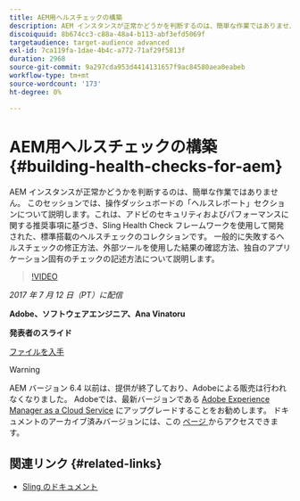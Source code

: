```yaml
---
title: AEM用ヘルスチェックの構築
description: AEM インスタンスが正常かどうかを判断するのは、簡単な作業ではありません。 このセッションでは、操作ダッシュボードの「ヘルスレポート」セクションについて説明します。
discoiquuid: 8b674cc3-c88a-48a4-b113-abf3efd5069f
targetaudience: target-audience advanced
exl-id: 7ca119fa-1dae-4b4c-a772-71af29f5813f
duration: 2968
source-git-commit: 9a297cda953d4414131657f9ac84580aea0eabeb
workflow-type: tm+mt
source-wordcount: '173'
ht-degree: 0%

---
```


# AEM用ヘルスチェックの構築{#building-health-checks-for-aem}

AEM インスタンスが正常かどうかを判断するのは、簡単な作業ではありません。 このセッションでは、操作ダッシュボードの「ヘルスレポート」セクションについて説明します。これは、アドビのセキュリティおよびパフォーマンスに関する推奨事項に基づき、Sling Health Check フレームワークを使用して開発された、標準搭載のヘルスチェックのコレクションです。 一般的に失敗するヘルスチェックの修正方法、外部ツールを使用した結果の確認方法、独自のアプリケーション固有のチェックの記述方法について説明します。

>[!VIDEO](https://video.tv.adobe.com/v/19026/?quality=9)

*2017 年 7 月 12 日（PT）に配信*

**Adobe、ソフトウェアエンジニア、Ana Vinatoru**

**発表者のスライド**

[ファイルを入手](assets/aem-gems-health-checks-for-aem.pdf)

>[!WARNING]
>
>AEM バージョン 6.4 以前は、提供が終了しており、Adobeによる販売は行われなくなりました。  Adobeでは、最新バージョンである [Adobe Experience Manager as a Cloud Service](https://experienceleague.adobe.com/docs/experience-manager-cloud-service.html?lang=ja) にアップグレードすることをお勧めします。  ドキュメントのアーカイブ済みバージョンには、この [ ページ ](https://experienceleague.adobe.com/docs/experience-manager-release-information/aem-release-updates/previous-updates/aem-previous-versions.html?lang=ja) からアクセスできます。

## 関連リンク {#related-links}

* [Sling のドキュメント ](https://sling.apache.org/documentation/bundles/sling-health-check-tool.html)

